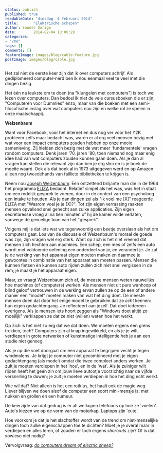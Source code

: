 ```yaml
---
status: publish
published: true
readableDate: "dinsdag  4 februari 2014"
title:       "Elektrische schapen"
author: Sander Dorigo
date:        2014-02-04 10:00:29
categories:
- "/me"
tags: []
comments: []
featureImage: images/blog/cable-feature.jpg
postImage: images/blog/cable.jpg
---
```


Het zal niet de eerste keer zijn dat ik over computers schrijf. Als gediplomeerd computer-nerd ben ik nou eenmaal veel te veel met die dingen bezig.

Het één na leukste om te doen (na "klungelen met computers") is toch wel lezen over computers. Dan bedoel ik niet de vele cursusboeken die er zijn, "Computeren voor Dummies" enzo, maar van die boeken met een semi-filosofische inslag over wat computers nou *zijn* en welke rol ze spelen in onze maatschappij.

**Weizenbaum**

Want voor Facebook, voor het internet en dus nog ver voor het Y2K probleem zelfs maar bedacht was, waren er al erg veel mensen bezig met wat voor een impact computers zouden hebben op onze mooie samenleving. Zij hielden zich bezig met de wat meer 'fundamentele' vragen rondom computers. Denk jaren '70, jaren '80, toen niemand nog maar enig idee had van wat computers zouden kunnen gaan doen. Als je dan al vragen kan stellen die relevant zijn dan ben je erg slim en is je boek de moeite waard. Ook als dat boek al in 1973 uitgegeven werd en op Amazon alleen nog tweedehands van failliete bibliotheken te krijgen is.

Neem nou [Joseph Weizenbaum](http://en.wikipedia.org/wiki/Joseph_Weizenbaum). Een ontzettend briljante man die in de 1964 het programma [ELIZA](http://en.wikipedia.org/wiki/ELIZA) bedacht. Relatief simpel als het was, was het in staat om een redelijk gesprek te voeren, door in de context van een psycholoog een intake te houden. Als je dan dingen zei als "Ik voel me [X]" reageerde ELIZA met "Waarom voel je je [X]?". Tot zijn eigen verrassing raakten mensen opvallend snel gehecht aan zulke applicaties. Zijn eigen secretaresse vroeg al na tien minuten of hij de kamer wilde verlaten, vanwege de gevoelige toon van het "gesprek".

Volgens mij is dat iets wat we tegenwoordig een beetje overslaan als het om computers gaat. Los van de discussie of Weizenbaum's moraal de goede was zijn, zijn vragen wel erg sterk. Want op zich is het niet vreemd dat mensen zich hechten aan machines. Een schep, een mes of zelfs een auto wordt met voldoende oefening een onderdeel van je, en verandert je. Je zal je de werking van het apparaat eigen moeten maken en daarmee je gewoontes in combinatie van het apparaat aan moeten passen. Mensen die kunnen fietsen èn kunnen auto rijden zullen zich niet snel vergissen in de rem; je maakt je het apparaat eigen.

Maar, zo vraagt Weizenbaum zich af, de meeste mensen weten nauwelijks hoe machines (of computers) werken. Als mensen niet uit pure wanhoop of blind geloof vertrouwen in de werking ervan zullen ze op de een of andere manier een "model" moeten maken van wat het ding doet. De meeste mensen doen dat door het enige model te gebruiken dat ze *echt* kennen: hun eigen gedachtengang. Je reflecteert aan jezelf. Dat doet iedereen overigens. Als je mensen iets hoort zeggen als "Windows doet altijd zo moeilijk" verklappen ze dat ze niet (willen) weten hoe het werkt.

Op zich is het niet zo erg dat we dat doen. We moeten ergens een grens trekken, toch? Computers zijn al knap ingewikkeld, en als je je wilt verdiepen in grote netwerken of kunstmatige intelligentie heb je aan een studie niet genoeg.

Als je op die voet doorgaat om een apparaat te begrijpen vecht je tegen windmolens. Je krijgt je computer niet gecombineerd met je eigen gedachtengang (als model) omdat die twee compleet anders werken. Je zult je moeten verdiepen in het 'hoe', en in de 'wat'. Als je zuiniger wilt rijden heeft het geen zin om jouw lieve autootje voorzichtig naar de vijfde versnelling te duwen; je zult je moeten verdiepen in hoe het ding echt werkt.

Wie wil dat? Niet alleen is het een rotklus, het haalt ook de magie weg. Liever blijven we doen alsof de computer een soort mini-mensje is: met nukken en grollen en een humeur.

De keerzijde van dat gedrag is er al: we kopen telefoons op hoe ze 'voelen'. Auto's kiezen we op de vorm van de motorkap. Laptops zijn 'cute'.

Hoe voorkom je dat je het slachtoffer wordt van de trend om niet-menselijke dingen toch zulke eigenschappen toe te dichten? Moet je je overal maar in verdiepen en alles leren, of zouden er toch ergens *shortcuts* zijn? Of is dat sowieso niet nodig?

Vervolgvraag: [*do computers dream of electric sheep?*](http://www.electricsheep.org/about)
